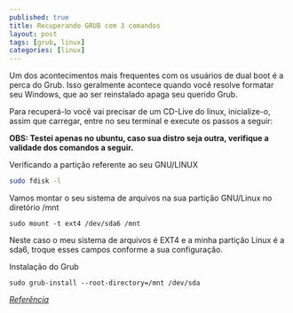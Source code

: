 ```yaml
---
published: true
title: Recuperando GRUB com 3 comandos
layout: post
tags: [grub, linux]
categories: [linux]
---
```

Um dos acontecimentos mais frequentes com os usuários de dual boot é a perca do Grub. Isso geralmente acontece quando você resolve formatar seu Windows, que ao ser reinstalado apaga seu querido Grub.

Para recuperá-lo você vai precisar de um CD-Live do linux, inicialize-o, assim que carregar, entre no seu terminal e execute os passos a seguir:

**OBS: Testei apenas no ubuntu, caso sua distro seja outra, verifique a validade dos comandos a seguir.**

Verificando a partição referente ao seu GNU/LINUX

``` bash
sudo fdisk -l
```

Vamos montar o seu sistema de arquivos na sua partição GNU/Linux no diretório /mnt

    sudo mount -t ext4 /dev/sda6 /mnt

Neste caso o meu sistema de arquivos é EXT4 e a minha partição Linux é a sda6, troque esses campos conforme a sua configuração.

Instalação do Grub

    sudo grub-install --root-directory=/mnt /dev/sda

*<a href="http://www.vivaolinux.com.br/dica/Como-recuperar-o-GRUB-em-3-comandos-Esse-funciona/" target="_blank">Referência</a>*